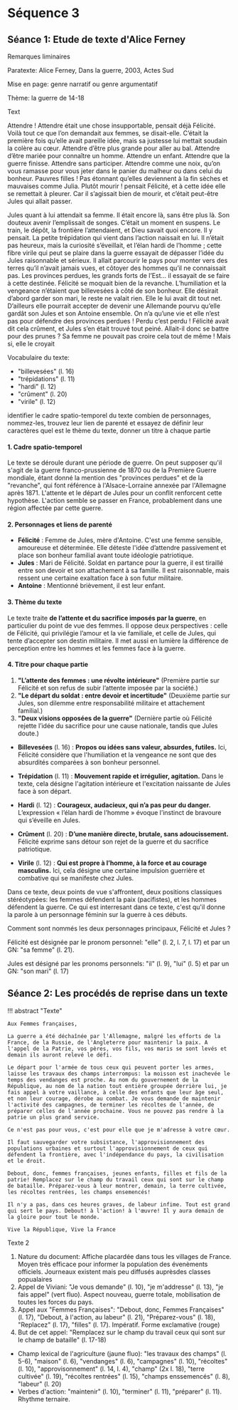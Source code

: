 # Séquence 3
## Séance 1: Etude de texte d'Alice Ferney

Remarques liminaires

Paratexte: Alice Ferney, Dans la guerre, 2003, Actes Sud

Mise en page: genre narratif ou genre argumentatif

Thème: la guerre de 14-18

Text

Attendre ! Attendre était une chose insupportable, pensait déjà Félicité. Voilà tout ce que l’on demandait aux femmes, se disait-elle. C’était la première fois qu’elle avait pareille idée, mais sa justesse lui mettait soudain la colère au cœur. Attendre d’être plus grande pour aller au bal. Attendre d’être mariée pour connaître un homme. Attendre un enfant. Attendre que la guerre finisse. Attendre sans participer. Attendre comme une noix, qu’on vous ramasse pour vous jeter dans le panier du malheur ou dans celui du bonheur. Pauvres filles ! Pas étonnant qu’elles deviennent à la fin sèches et mauvaises comme Julia. Plutôt mourir ! pensait Félicité, et à cette idée elle se remettait à pleurer. Car il s’agissait bien de mourir, et c’était peut-être Jules qui allait passer.

Jules quant à lui attendait sa femme. Il était encore là, sans être plus là. Son douteux avenir l’emplissait de songes. C’était un moment en suspens. Le train, le dépôt, la frontière l’attendaient, et Dieu savait quoi encore. Il y pensait. La petite trépidation qui vient dans l’action naissait en lui. Il n’était pas heureux, mais la curiosité s’éveillait, et l’élan hardi de l’homme ; cette fibre virile qui peut se plaire dans la guerre essayait de dépasser l’idée du Jules raisonnable et sérieux. Il allait parcourir le pays pour monter vers des terres qu’il n’avait jamais vues, et côtoyer des hommes qu’il ne connaissait pas. Les provinces perdues, les grands forts de l’Est… il essayait de se faire à cette destinée. Félicité se moquait bien de la revanche. L’humiliation et la vengeance n’étaient que billevesées à côté de son bonheur. Elle désirait d’abord garder son mari, le reste ne valait rien. Elle le lui avait dit tout net. D’ailleurs elle pourrait accepter de devenir une Allemande pourvu qu’elle gardât son Jules et son Antoine ensemble. On n’a qu’une vie et elle n’est pas pour défendre des provinces perdues ! Perdu c’est perdu ! Félicité avait dit cela crûment, et Jules s’en était trouvé tout peiné. Allait-il donc se battre pour des prunes ? Sa femme ne pouvait pas croire cela tout de même ! Mais si, elle le croyait

Vocabulaire du texte:

- "billevesées" (l. 16)
- "trépidations" (l. 11)
- "hardi" (l. 12)
- "crûment" (l. 20)
- "virile" (l. 12)

identifier le cadre spatio-temporel du texte
combien de personnages, nommez-les, trouvez leur lien de parenté et essayez de définir leur caractères
quel est le thème du texte, donner un titre à chaque partie

#### **1. Cadre spatio-temporel**  
Le texte se déroule durant une période de guerre. On peut supposer qu'il s'agit de la guerre franco-prussienne de 1870 ou de la Première Guerre mondiale, étant donné la mention des "provinces perdues" et de la "revanche", qui font référence à l'Alsace-Lorraine annexée par l'Allemagne après 1871. L'attente et le départ de Jules pour un conflit renforcent cette hypothèse. L'action semble se passer en France, probablement dans une région affectée par cette guerre.

#### **2. Personnages et liens de parenté**  
- **Félicité** : Femme de Jules, mère d'Antoine. C'est une femme sensible, amoureuse et déterminée. Elle déteste l'idée d’attendre passivement et place son bonheur familial avant toute idéologie patriotique.  
- **Jules** : Mari de Félicité. Soldat en partance pour la guerre, il est tiraillé entre son devoir et son attachement à sa famille. Il est raisonnable, mais ressent une certaine exaltation face à son futur militaire.  
- **Antoine** : Mentionné brièvement, il est leur enfant.  

#### **3. Thème du texte**  
Le texte traite **de l’attente et du sacrifice imposés par la guerre**, en particulier du point de vue des femmes. Il oppose deux perspectives : celle de Félicité, qui privilégie l’amour et la vie familiale, et celle de Jules, qui tente d’accepter son destin militaire. Il met aussi en lumière la différence de perception entre les hommes et les femmes face à la guerre.

#### **4. Titre pour chaque partie**  
1. **"L’attente des femmes : une révolte intérieure"** (Première partie sur Félicité et son refus de subir l’attente imposée par la société.)  
2. **"Le départ du soldat : entre devoir et incertitude"** (Deuxième partie sur Jules, son dilemme entre responsabilité militaire et attachement familial.)  
3. **"Deux visions opposées de la guerre"** (Dernière partie où Félicité rejette l’idée du sacrifice pour une cause nationale, tandis que Jules doute.)

- **Billevesées** (l. 16) : **Propos ou idées sans valeur, absurdes, futiles.** Ici, Félicité considère que l'humiliation et la vengeance ne sont que des absurdités comparées à son bonheur personnel.  

- **Trépidation** (l. 11) : **Mouvement rapide et irrégulier, agitation.** Dans le texte, cela désigne l'agitation intérieure et l'excitation naissante de Jules face à son départ.  

- **Hardi** (l. 12) : **Courageux, audacieux, qui n’a pas peur du danger.** L’expression « l’élan hardi de l’homme » évoque l’instinct de bravoure qui s’éveille en Jules.  

- **Crûment** (l. 20) : **D’une manière directe, brutale, sans adoucissement.** Félicité exprime sans détour son rejet de la guerre et du sacrifice patriotique.  

- **Virile** (l. 12) : **Qui est propre à l’homme, à la force et au courage masculins.** Ici, cela désigne une certaine impulsion guerrière et combative qui se manifeste chez Jules.

Dans ce texte, deux points de vue s'affrontent, deux positions classiques stéréotypées: les femmes défendent la paix (pacifistes), et les hommes défendent la guerre. Ce qui est interresant dans ce texte, c'est qu'il donne la parole à un personnage féminin sur la guerre à ces débuts.

Comment sont nommés les deux personnages principaux, Félicité et Jules ?

Félicité est désignée par le pronom personnel: "elle" (l. 2, l. 7, l. 17) et par un GN: "sa femme" (l. 21).

Jules est désigné par les pronoms personnels: "il" (l. 9), "lui" (l. 5) et par un GN: "son mari" (l. 17)

## Séance 2: Les procédés de reprise dans un texte


!!! abstract "Texte"

    Aux Femmes françaises,

    La guerre a été déchaînée par l'Allemagne, malgré les efforts de la France, de la Russie, de l'Angleterre pour maintenir la paix. A l'appel de la Patrie, vos pères, vos fils, vos maris se sont levés et demain ils auront relevé le défi.

    Le départ pour l'armée de tous ceux qui peuvent porter les armes, laisse les travaux des champs interrompus: la moisson est inachevée le temps des vendanges est proche. Au nom du gouvernement de la République, au nom de la nation tout entière groupée derrière lui, je fais appel à votre vaillance, à celle des enfants que leur âge seul, et non leur courage, dérobe au combat. Je vous demande de maintenir l'activité des campagnes, de terminer les récoltes de l'année, de préparer celles de l'année prochaine. Vous ne pouvez pas rendre à la patrie un plus grand service.

    Ce n'est pas pour vous, c'est pour elle que je m'adresse à votre cœur.

    Il faut sauvegarder votre subsistance, l'approvisionnement des populations urbaines et surtout l'approvisionnement de ceux qui défendent la frontière, avec l'indépendance du pays, la civilisation et le droit.

    Debout, donc, femmes françaises, jeunes enfants, filles et fils de la patrie! Remplacez sur le champ du travail ceux qui sont sur le champ de bataille. Préparez-vous à leur montrer, demain, la terre cultivée, les récoltes rentrées, les champs ensemencés!

    Il n'y a pas, dans ces heures graves, de labeur infime. Tout est grand qui sert le pays. Debout! à l'action! à l'œuvre! Il y aura demain de la gloire pour tout le monde.

    Vive la République, Vive la France

Texte 2



1) Nature du document: Affiche placardée dans tous les villages de France. Moyen très efficace pour informer la population des évenèments officiels. Journeaux existent mais peu diffusés auprèsdes classes popualaires
2) Appel de Viviani: "Je vous demande" (l. 10), "je m'addresse" (l. 13), "je fais appel" (vert fluo). Aspect nouveau, guerre totale, mobilisation de toutes les forces du pays.
3) Appel aux "Femmes Françaises": "Debout, donc, Femmes Françaises" (l. 17), "Debout, à l'action, au labeur" (l. 21), "Préparez-vous" (l. 18), "Replacez" (l. 17), "filles" (l. 17). Impératif. Forme exclamative (rouge)
4) But de cet appel: "Remplacez sur le champ du travail ceux qui sont sur le champ de bataille" (l. 17-18) 

- Champ lexical de l'agriculture (jaune fluo): "les travaux des champs" (l. 5-6), "maison" (l. 6), "vendanges" (l. 6), "campagnes" (l. 10), "récoltes" (l. 10), "approvisonnement" (l. 14, l. 4), "champ" (2x l. 18), "terre cultivée" (l. 19), "récoltes rentrées" (l. 15), "champs enssemencés" (l. 8), "labeur" (l. 20)
- Verbes d'action: "maintenir" (l. 10), "terminer" (l. 11), "préparer" (l. 11). Rhythme ternaire.

